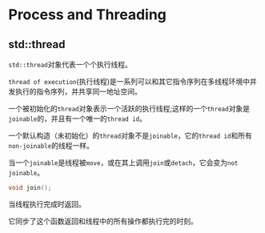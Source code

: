 # Process and Threading


## std::thread 
`std::thread`对象代表一个个执行线程。

`thread of execution`(执行线程)是一系列可以和其它指令序列在多线程环境中并发执行的指令序列，并共享同一地址空间。

一个被初始化的`thread`对象表示一个活跃的执行线程;这样的一个`thread`对象是`joinable`的，并且有一个唯一的`thread id`。

一个默认构造（未初始化）的`thread`对象不是`joinable`，它的`thread id`和所有`non-joinable`的线程一样。

当一个`joinable`是线程被`move`，或在其上调用`join`或`detach`，它会变为`not joinable`。

```c++
void join();
```

当线程执行完成时返回。

它同步了这个函数返回和线程中的所有操作都执行完的时刻。

